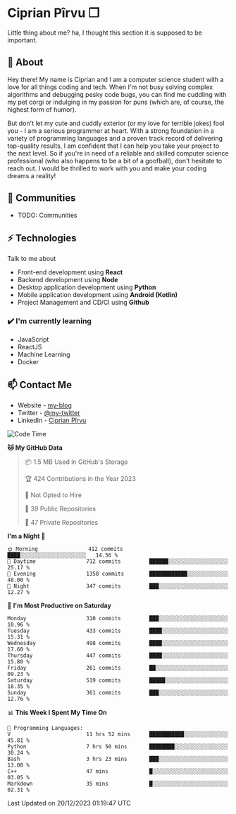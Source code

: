 # Ciprian Pîrvu ❐

Little thing about me? ha, I thought this section it is supposed to be important.

## 🧐 About

Hey there! My name is Ciprian and I am a computer science student with a love for all things coding and tech. When I'm not busy solving complex algorithms and debugging pesky code bugs, you can find me cuddling with my pet corgi or indulging in my passion for puns (which are, of course, the highest form of humor).

But don't let my cute and cuddly exterior (or my love for terrible jokes) fool you - I am a serious programmer at heart. With a strong foundation in a variety of programming languages and a proven track record of delivering top-quality results, I am confident that I can help you take your project to the next level. So if you're in need of a reliable and skilled computer science professional (who also happens to be a bit of a goofball), don't hesitate to reach out. I would be thrilled to work with you and make your coding dreams a reality!

## 👯 Communities

-   TODO: Communities

## ⚡ Technologies

Talk to me about

-   Front-end development using **React**
-   Backend development using **Node**
-   Desktop application development using **Python**
-   Mobile application development using **Android (Kotlin)**
-   Project Management and CD/CI using **Github**

### ✔️ I'm currently learning

-   JavaScript
-   ReactJS
-   Machine Learning
-   Docker

## 📫 Contact Me

-   Website - [my-blog]()
-   Twitter - [@my-twitter]()
-   LinkedIn - [Ciprian Pîrvu](https://www.linkedin.com/in/p%C3%AErvu-ciprian-cristian-4415991b1/)

<!--START_SECTION:waka-->
![Code Time](http://img.shields.io/badge/Code%20Time-1%2C887%20hrs%2050%20mins-blue)

**🐱 My GitHub Data** 

> 📦 1.5 MB Used in GitHub's Storage 
 > 
> 🏆 424 Contributions in the Year 2023
 > 
> 🚫 Not Opted to Hire
 > 
> 📜 39 Public Repositories 
 > 
> 🔑 47 Private Repositories 
 > 
**I'm a Night 🦉** 

```text
🌞 Morning                412 commits         ████░░░░░░░░░░░░░░░░░░░░░   14.56 % 
🌆 Daytime                712 commits         ██████░░░░░░░░░░░░░░░░░░░   25.17 % 
🌃 Evening                1358 commits        ████████████░░░░░░░░░░░░░   48.00 % 
🌙 Night                  347 commits         ███░░░░░░░░░░░░░░░░░░░░░░   12.27 % 
```
📅 **I'm Most Productive on Saturday** 

```text
Monday                   310 commits         ███░░░░░░░░░░░░░░░░░░░░░░   10.96 % 
Tuesday                  433 commits         ████░░░░░░░░░░░░░░░░░░░░░   15.31 % 
Wednesday                498 commits         ████░░░░░░░░░░░░░░░░░░░░░   17.60 % 
Thursday                 447 commits         ████░░░░░░░░░░░░░░░░░░░░░   15.80 % 
Friday                   261 commits         ██░░░░░░░░░░░░░░░░░░░░░░░   09.23 % 
Saturday                 519 commits         █████░░░░░░░░░░░░░░░░░░░░   18.35 % 
Sunday                   361 commits         ███░░░░░░░░░░░░░░░░░░░░░░   12.76 % 
```


📊 **This Week I Spent My Time On** 

```text
💬 Programming Languages: 
V                        11 hrs 52 mins      ███████████░░░░░░░░░░░░░░   45.81 % 
Python                   7 hrs 50 mins       ████████░░░░░░░░░░░░░░░░░   30.24 % 
Bash                     3 hrs 23 mins       ███░░░░░░░░░░░░░░░░░░░░░░   13.08 % 
C++                      47 mins             █░░░░░░░░░░░░░░░░░░░░░░░░   03.05 % 
Markdown                 35 mins             █░░░░░░░░░░░░░░░░░░░░░░░░   02.31 % 
```


 Last Updated on 20/12/2023 01:19:47 UTC
<!--END_SECTION:waka-->
